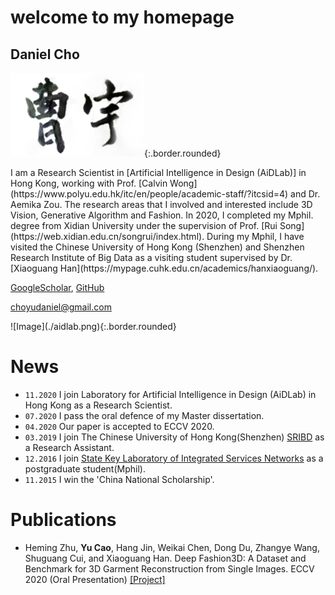 # welcome to my homepage
## Daniel Cho 
![Image](./signature.png){:.border.rounded}


<div class="gird-containre">
<div class="grid grid--p-2">
<div class="cell cell--12 cell--md-auto" markdown="1">
I am a Research Scientist in [Artificial Intelligence in Design (AiDLab)] in Hong Kong, working with Prof. [Calvin Wong](https://www.polyu.edu.hk/itc/en/people/academic-staff/?itcsid=4) and Dr. Aemika Zou. The research areas that I involved and interested include 3D Vision, Generative Algorithm and Fashion. In 2020, I completed my Mphil. degree from Xidian University under the supervision of Prof. [Rui Song](https://web.xidian.edu.cn/songrui/index.html). During my Mphil, I have visited the Chinese University of Hong Kong (Shenzhen) and Shenzhen Research Institute of Big Data as a visiting student supervised by Dr. [Xiaoguang Han](https://mypage.cuhk.edu.cn/academics/hanxiaoguang/).

[GoogleScholar](https://scholar.google.com.hk/citations?user=jkEWQIYAAAAJ&hl=zh-CN), [GitHub](https://github.com/DanielCho-HK)

[choyudaniel@gmail.com](mailto:choyudaniel@gmail.com)
</div>
<div class="cell cell--12 cell--md-4 " markdown="1">
![Image](./aidlab.png){:.border.rounded}
</div>
</div>
</div>

# News
* `11.2020` I join Laboratory for Artificial Intelligence in Design (AiDLab) in Hong Kong as a Research Scientist.
* `07.2020` I pass the oral defence of my Master dissertation.
* `04.2020` Our paper is accepted to ECCV 2020.
* `03.2019` I join The Chinese University of Hong Kong(Shenzhen) [SRIBD](http://www.sribd.cn/index.php/cn/) as a Research Assistant.
* `12.2016` I join [State Key Laboratory of Integrated Services Networks](https://isn.xidian.edu.cn/index.htm) as a postgraduate student(Mphil).
* `11.2015` I win the 'China National Scholarship'.


# Publications
* Heming Zhu, **Yu Cao**, Hang Jin, Weikai Chen, Dong Du, Zhangye Wang, Shuguang Cui, and Xiaoguang Han. Deep Fashion3D: A Dataset and Benchmark for 3D Garment Reconstruction from Single Images. ECCV 2020 (Oral Presentation)  [\[Project\]](https://kv2000.github.io/2020/03/25/deepFashion3DRevisited/)
